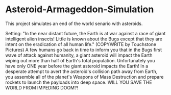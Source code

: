 # Asteroid-Armageddon-Simulation
This project simulates an end of the world senario with asteroids.

Setting: "In the near distant future, the Earth is at war against a race of giant intelligent alien insects! 
Little is known about the Bugs except that they are intent on the eradication of all human life." (COPYWRITE by Touchstone Pictures) 
A few humans go back in time to inform you that in the Bugs first wave of attack against humanity, 
a giant asteroid will impact the Earth wiping out more than half of Earth's total population. 
Unfortunately you have only ONE year before the giant asteroid impacts the Earth! 
In a desperate attempt to avert the asteroid's collision path away from Earth, you assemble 
all of the planet's Weapons of Mass Destruction and prepare rockets to launch the payloads into 
deep space.
WILL YOU SAVE THE WORLD FROM IMPEDING DOOM?!